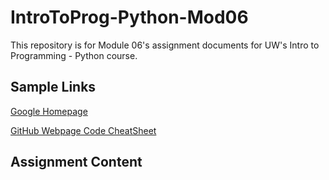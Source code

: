 # IntroToProg-Python-Mod06
This repository is for Module 06's assignment documents for UW's Intro to Programming - Python course.

## Sample Links

[Google Homepage](https://www.google.com "Google's Homepage")

[GitHub Webpage Code CheatSheet](https://github.com/adam-p/markdown-here/wiki/Markdown-Cheatsheet)

## Assignment Content
